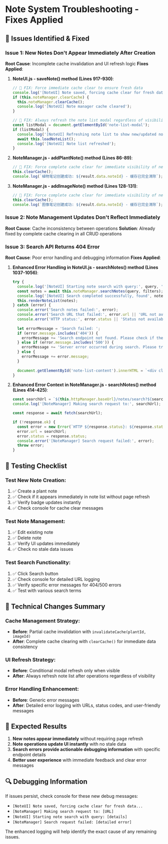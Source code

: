 # Note System Troubleshooting - Fixes Applied

## 🎯 **Issues Identified & Fixed**

### **Issue 1: New Notes Don't Appear Immediately After Creation**
**Root Cause**: Incomplete cache invalidation and UI refresh logic
**Fixes Applied**:

1. **NoteUI.js - saveNote() method (Lines 917-930)**:
   ```javascript
   // 🔧 FIX: Force immediate cache clear to ensure fresh data
   console.log('[NoteUI] Note saved, forcing cache clear for fresh data...');
   if (this.noteManager.clearCache) {
     this.noteManager.clearCache();
     console.log('[NoteUI] Note manager cache cleared');
   }
   
   // 🔧 FIX: Always refresh the note list modal regardless of visibility
   const listModal = document.getElementById('note-list-modal');
   if (listModal) {
     console.log('[NoteUI] Refreshing note list to show new/updated note');
     await this.loadNoteList();
     console.log('[NoteUI] Note list refreshed');
   }
   ```

2. **NoteManager.js - addPlantNote() method (Lines 86-89)**:
   ```javascript
   // 🔧 FIX: Force complete cache clear for immediate visibility of new note
   this.clearCache();
   console.log(`植物笔记创建成功: ${result.data.noteId} - 缓存已完全清除`);
   ```

3. **NoteManager.js - addImageNote() method (Lines 128-131)**:
   ```javascript
   // 🔧 FIX: Force complete cache clear for immediate visibility of new note
   this.clearCache();
   console.log(`图像笔记创建成功: ${result.data.noteId} - 缓存已完全清除`);
   ```

### **Issue 2: Note Management Updates Don't Reflect Immediately**
**Root Cause**: Cache inconsistency between operations
**Solution**: Already fixed by complete cache clearing in all CRUD operations

### **Issue 3: Search API Returns 404 Error**
**Root Cause**: Poor error handling and debugging information
**Fixes Applied**:

1. **Enhanced Error Handling in NoteUI.js - searchNotes() method (Lines 1037-1056)**:
   ```javascript
   try {
     console.log('[NoteUI] Starting note search with query:', query, 'filters:', filters);
     const notes = await this.noteManager.searchNotes(query, filters);
     console.log('[NoteUI] Search completed successfully, found', notes.length, 'notes');
     this.renderNoteList(notes);
   } catch (error) {
     console.error('Search notes failed:', error);
     console.error('Search URL that failed:', error.url || 'URL not available');
     console.error('HTTP status:', error.status || 'Status not available');
     
     let errorMessage = 'Search failed: ';
     if (error.message.includes('404')) {
       errorMessage += 'Search endpoint not found. Please check if the backend server is running and the search API is available.';
     } else if (error.message.includes('500')) {
       errorMessage += 'Server error occurred during search. Please try again.';
     } else {
       errorMessage += error.message;
     }
     
     document.getElementById('note-list-content').innerHTML = `<div class="error-message">${errorMessage}</div>`;
   }
   ```

2. **Enhanced Error Context in NoteManager.js - searchNotes() method (Lines 414-425)**:
   ```javascript
   const searchUrl = `${this.httpManager.baseUrl}/notes/search?${searchParams}`;
   console.log('[NoteManager] Making search request to:', searchUrl);
   
   const response = await fetch(searchUrl);

   if (!response.ok) {
     const error = new Error(`HTTP ${response.status}: ${response.statusText}`);
     error.url = searchUrl;
     error.status = response.status;
     console.error('[NoteManager] Search request failed:', error);
     throw error;
   }
   ```

## 🧪 **Testing Checklist**

### **Test New Note Creation**:
1. ✅ Create a plant note
2. ✅ Check if it appears immediately in note list without page refresh
3. ✅ Verify badge updates instantly
4. ✅ Check console for cache clear messages

### **Test Note Management**:
1. ✅ Edit existing note
2. ✅ Delete note
3. ✅ Verify UI updates immediately
4. ✅ Check no stale data issues

### **Test Search Functionality**:
1. ✅ Click Search button
2. ✅ Check console for detailed URL logging
3. ✅ Verify specific error messages for 404/500 errors
4. ✅ Test with various search terms

## 🔧 **Technical Changes Summary**

### **Cache Management Strategy**:
- **Before**: Partial cache invalidation with `invalidateCache(plantId, imageId)`
- **After**: Complete cache clearing with `clearCache()` for immediate data consistency

### **UI Refresh Strategy**:
- **Before**: Conditional modal refresh only when visible
- **After**: Always refresh note list after operations regardless of visibility

### **Error Handling Enhancement**:
- **Before**: Generic error messages
- **After**: Detailed error logging with URLs, status codes, and user-friendly messages

## 🚀 **Expected Results**

1. **New notes appear immediately** without requiring page refresh
2. **Note operations update UI instantly** with no stale data
3. **Search errors provide actionable debugging information** with specific endpoint details
4. **Better user experience** with immediate feedback and clear error messages

## 🔍 **Debugging Information**

If issues persist, check console for these new debug messages:
- `[NoteUI] Note saved, forcing cache clear for fresh data...`
- `[NoteManager] Making search request to: [URL]`
- `[NoteUI] Starting note search with query: [details]`
- `[NoteManager] Search request failed: [detailed error]`

The enhanced logging will help identify the exact cause of any remaining issues.